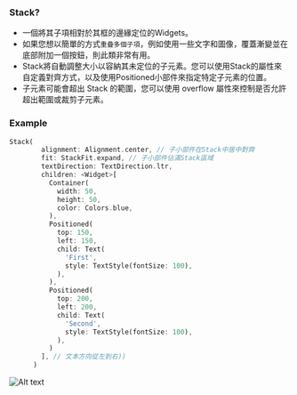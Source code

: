 ### Stack?
- 一個將其子項相對於其框的邊緣定位的Widgets。
- 如果您想以簡單的方式`重疊多個子項`，例如使用一些文字和圖像，覆蓋漸變並在底部附加一個按鈕，則此類非常有用。
- Stack將自動調整大小以容納其未定位的子元素。您可以使用Stack的屬性來自定義對齊方式，以及使用Positioned小部件來指定特定子元素的位置。
- 子元素可能會超出 Stack 的範圍，您可以使用 overflow 屬性來控制是否允許超出範圍或裁剪子元素。

### Example

```Dart linenums="1"
Stack(
        alignment: Alignment.center, // 子小部件在Stack中居中對齊
        fit: StackFit.expand, // 子小部件佔滿Stack區域
        textDirection: TextDirection.ltr,
        children: <Widget>[
          Container(
            width: 50,
            height: 50,
            color: Colors.blue,
          ),
          Positioned(
            top: 150,
            left: 150,
            child: Text(
              'First',
              style: TextStyle(fontSize: 100),
            ),
          ),
          Positioned(
            top: 200,
            left: 200,
            child: Text(
              'Second',
              style: TextStyle(fontSize: 100),
            ),
          )
        ], // 文本方向從左到右))
      )
```
![Alt text](image-2.png)